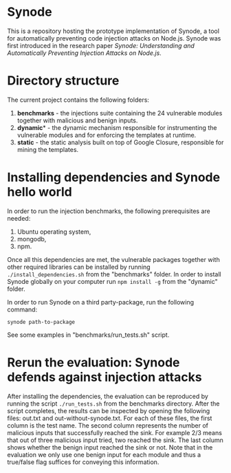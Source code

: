 # Synode
This is a repository hosting the prototype implementation of Synode, a tool for automatically preventing code injection
attacks on Node.js. Synode was first introduced in the research paper *Synode: Understanding and Automatically
Preventing Injection Attacks on Node.js*.

# Directory structure
The current project contains the following folders:

1. **benchmarks** - the injections suite containing the 24 vulnerable modules together with malicious and benign
inputs.
2. **dynamic*** - the dynamic mechanism responsible for instrumenting the vulnerable modules and for enforcing the
templates at runtime.
3. **static** - the static analysis built on top of Google Closure, responsible for mining the templates.

# Installing dependencies and Synode hello world
In order to run the injection benchmarks, the following prerequisites are needed:

1. Ubuntu operating system,
2. mongodb,
3. npm.

Once all this dependencies are met, the vulnerable packages together with other required libraries can be installed
by running ```./install_dependencies.sh``` from the "benchmarks" folder. In order to install Synode globally on your
computer run ```npm install -g``` from the "dynamic" folder.

In order to run Synode on a third party-package, run the following command:

```synode path-to-package```

See some examples in "benchmarks/run_tests.sh" script.

# Rerun the evaluation: Synode defends against injection attacks
After installing the dependencies, the evaluation can be reproduced by running the script
```./run_tests.sh``` from the benchmarks directory. After the script completes, the results can be inspected by opening
the following files: out.txt and out-without-synode.txt. For each of these files, the first column is the test name. The
second column represents the number of malicious inputs that successfully reached the sink. For example 2/3 means that
out of three malicious input tried, two reached the sink. The last column shows whether the benign input reached the
sink or not. Note that in the evaluation we only use one benign input for each module and thus a true/false flag
suffices for conveying this information.